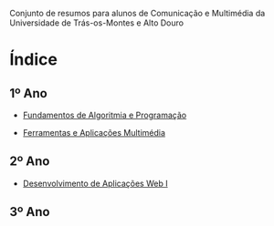 Conjunto de resumos para alunos de Comunicação e Multimédia da Universidade de Trás-os-Montes e Alto Douro

# Índice

## 1º Ano
* [Fundamentos de Algoritmia e Programação](FAP/README.md)

* [Ferramentas e Aplicações Multimédia](FAM/README.md)

## 2º Ano
* [Desenvolvimento de Aplicações Web I](DAW/README.md)

## 3º Ano

